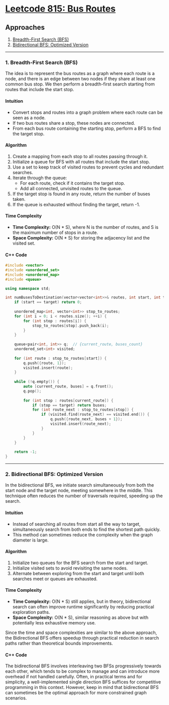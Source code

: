 # [Leetcode 815: Bus Routes](https://leetcode.com/problems/bus-routes/)

## Approaches

1. [Breadth-First Search (BFS)](#bfs)
2. [Bidirectional BFS: Optimized Version](#bidirectional-bfs)

---

### 1. Breadth-First Search (BFS)

The idea is to represent the bus routes as a graph where each route is a node, and there is an edge between two nodes if they share at least one common bus stop. We then perform a breadth-first search starting from routes that include the start stop.

#### Intuition

- Convert stops and routes into a graph problem where each route can be seen as a node.
- If two bus routes share a stop, these nodes are connected.
- From each bus route containing the starting stop, perform a BFS to find the target stop.

#### Algorithm

1. Create a mapping from each stop to all routes passing through it.
2. Initialize a queue for BFS with all routes that include the start stop.
3. Use a set to keep track of visited routes to prevent cycles and redundant searches.
4. Iterate through the queue:
   - For each route, check if it contains the target stop.
   - Add all connected, unvisited routes to the queue.
5. If the target stop is found in any route, return the number of buses taken.
6. If the queue is exhausted without finding the target, return -1.

#### Time Complexity

- **Time Complexity:** O(N * S), where N is the number of routes, and S is the maximum number of stops in a route.
- **Space Complexity:** O(N * S) for storing the adjacency list and the visited set.

#### C++ Code

```cpp
#include <vector>
#include <unordered_set>
#include <unordered_map>
#include <queue>

using namespace std;

int numBusesToDestination(vector<vector<int>>& routes, int start, int target) {
    if (start == target) return 0;
    
    unordered_map<int, vector<int>> stop_to_routes;
    for (int i = 0; i < routes.size(); ++i) {
        for (int stop : routes[i]) {
            stop_to_routes[stop].push_back(i);
        }
    }
    
    queue<pair<int, int>> q;  // {current_route, buses_count}
    unordered_set<int> visited;
    
    for (int route : stop_to_routes[start]) {
        q.push({route, 1});
        visited.insert(route);
    }
    
    while (!q.empty()) {
        auto [current_route, buses] = q.front();
        q.pop();
        
        for (int stop : routes[current_route]) {
            if (stop == target) return buses;
            for (int route_next : stop_to_routes[stop]) {
                if (visited.find(route_next) == visited.end()) {
                    q.push({route_next, buses + 1});
                    visited.insert(route_next);
                }
            }
        }
    }
    
    return -1;
}
```

---

### 2. Bidirectional BFS: Optimized Version

In the bidirectional BFS, we initiate search simultaneously from both the start node and the target node, meeting somewhere in the middle. This technique often reduces the number of traversals required, speeding up the search.

#### Intuition

- Instead of searching all routes from start all the way to target, simultaneously search from both ends to find the shortest path quickly.
- This method can sometimes reduce the complexity when the graph diameter is large.

#### Algorithm

1. Initialize two queues for the BFS search from the start and target.
2. Initialize visited sets to avoid revisiting the same nodes.
3. Alternate between exploring from the start and target until both searches meet or queues are exhausted.

#### Time Complexity

- **Time Complexity:** O(N * S) still applies, but in theory, bidirectional search can often improve runtime significantly by reducing practical exploration paths.
- **Space Complexity:** O(N * S), similar reasoning as above but with potentially less exhaustive memory use.

Since the time and space complexities are similar to the above approach, the Bidirectional BFS offers speedup through practical reduction in search paths rather than theoretical bounds improvements.

#### C++ Code

The bidirectional BFS involves interleaving two BFSs progressively towards each other, which tends to be complex to manage and can introduce more overhead if not handled carefully. Often, in practical terms and for simplicity, a well-implemented single direction BFS suffices for competitive programming in this context. However, keep in mind that bidirectional BFS can sometimes be the optimal approach for more constrained graph scenarios.

